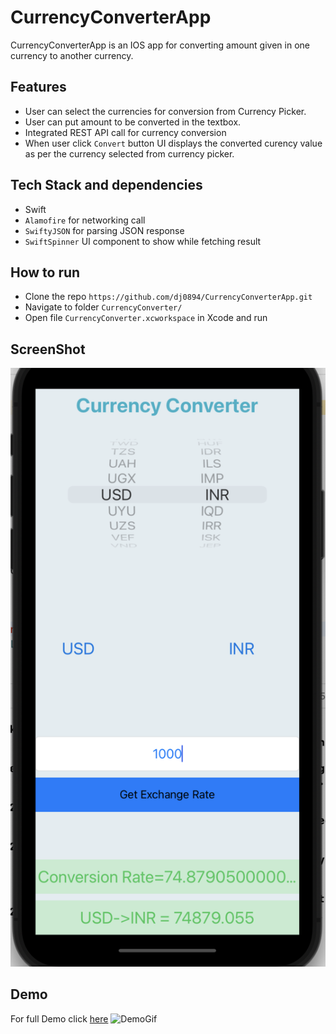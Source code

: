 # CurrencyConverterApp
CurrencyConverterApp is an IOS app for converting amount given in one currency to another currency. 

## Features
* User can select the currencies for conversion from Currency Picker.
* User can put amount to be converted in the textbox.
* Integrated REST API call for currency conversion
* When user click ```Convert``` button UI displays the converted curency value as per the currency selected from currency picker.

## Tech Stack and dependencies
* Swift
* ```Alamofire``` for networking call
* ```SwiftyJSON``` for parsing JSON response
* ```SwiftSpinner``` UI component to show while fetching result

## How to run 
* Clone the repo ```https://github.com/dj0894/CurrencyConverterApp.git```
* Navigate to folder  ```CurrencyConverter/```
* Open file ```CurrencyConverter.xcworkspace``` in Xcode and run

## ScreenShot
![CurrencyConverter](./screenshots/CurrencyConvert.png)

## Demo
For full Demo click [here](https://drive.google.com/drive/u/0/folders/1UpGc8nZ2tcgK9rp96cGJKPrXtx1_Mt29)
![DemoGif](./gif/currencyConverter.gif)


 

